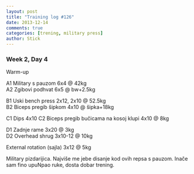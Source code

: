 ```yaml
---
layout: post
title: "Training log #126"
date: 2013-12-14
comments: true
categories: [trening, military press]
author: Stick
---
```


### Week 2, Day 4  

Warm-up  

A1 Military s pauzom 6x4 @ 42kg    
A2 Zgibovi podhvat 6x5 @ bw+2.5kg  

B1 Uski bench press 2x12, 2x10 @ 52.5kg  
B2 Biceps pregib šipkom 4x10 @ šipka+18kg  

C1 Dips 4x10 
C2 Biceps pregib bučicama na kosoj klupi 4x10 @ 8kg  

D1 Zadnje rame 3x20 @ 3kg  
D2 Overhead shrug 3x10-12 @ 10kg  

External rotation (sajla) 3x12 @ 5kg  

Military pizdarijica. Najviše me jebe disanje kod ovih repsa s pauzom. Inače sam fino upuNpao ruke, dosta dobar trening.